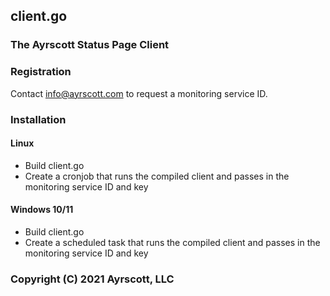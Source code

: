 

## client.go
### The Ayrscott Status Page Client

### Registration

Contact info@ayrscott.com to request a monitoring service ID.

### Installation
#### Linux

* Build client.go
* Create a cronjob that runs the compiled client and passes in the monitoring service ID and key

#### Windows 10/11


* Build client.go
* Create a scheduled task that runs the compiled client and passes in the monitoring service ID and key

### Copyright (C) 2021 Ayrscott, LLC
